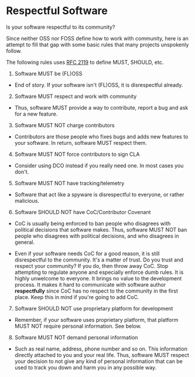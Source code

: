 # Respectful Software

Is your software respectful to its community?

Since neither OSS nor FOSS define how to work with community, here is an
attempt to fill that gap with some basic rules that many projects unspokenly
follow.

The following rules uses [RFC 2119](https://www.ietf.org/rfc/rfc2119.txt)
to define MUST, SHOULD, etc.

1. Software MUST be (FL)OSS
- End of story. If your software isn't (FL)OSS, it is disrespectful already.

2. Software MUST respect and work with community
- Thus, software MUST provide a way to contribute, report a bug and ask for
  a new feature.

3. Software MUST NOT charge contributors
- Contributors are those people who fixes bugs and adds new features to your
  software. In return, software MUST respect them.

4. Software MUST NOT force contributors to sign CLA
- Consider using DCO instead if you really need one. In most cases you don't.

5. Software MUST NOT have tracking/telemetry
- Software that act like a spyware is disrespectful to everyone, or rather
  malicious.

6. Software SHOULD NOT have CoC/Contributor Covenant
- CoC is usually being enforced to ban people who disagrees with political
  decisions that software makes. Thus, software MUST NOT ban people who
  disagrees with political decisions, and who disagrees in general.

- Even if your software needs CoC for a good reason, it is still disrespectful
  to the community. It's a matter of trust. Do you trust and respect your
  community? If you do, then throw away CoC. Stop attempting to regulate anyone
  and especially enforce dumb rules. It is highly unwelcome to everyone. It
  brings no value to the development process. It makes it hard to communicate
  with software author **respectfully** since CoC has no respect to the
  community in the first place. Keep this in mind if you're going to add CoC.

7. Software SHOULD NOT use proprietary platform for development
- Remember, if your software uses proprietary platform, that platform MUST NOT
  require personal information. See below.

8. Software MUST NOT demand personal information
- Such as real name, address, phone number and so on. This information directly
  attached to you and your real life. Thus, software MUST respect your decision
  to not give any kind of personal information that can be used to track you
  down and harm you in any possible way.
